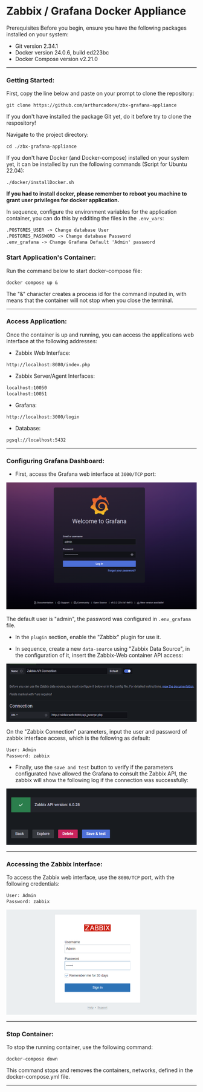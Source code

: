 # Zabbix / Grafana Docker Appliance

Prerequisites
Before you begin, ensure you have the following packages installed on your system:

- Git version 2.34.1
- Docker version 24.0.6, build ed223bc
- Docker Compose version v2.21.0

---
### Getting Started:

First, copy the line below and paste on your prompt to clone the repository:

```
git clone https://github.com/arthurcadore/zbx-grafana-appliance
```
If you don't have installed the package Git yet, do it before try to clone the respository!

Navigate to the project directory:

```
cd ./zbx-grafana-appliance
```

If you don't have Docker (and Docker-compose) installed on your system yet, it can be installed by run the following commands (Script for Ubuntu 22.04): 

```
./docker/installDocker.sh
```

**If you had to install docker, please remember to reboot you machine to grant user privileges for docker application.** 

In sequence, configure the environment variables for the application container, you can do this by edditing the files in the `.env_vars`: 

```
.POSTGRES_USER -> Change database User
.POSTGRES_PASSWORD -> Change database Password
.env_grafana -> Change Grafana Default 'Admin' password
```

### Start Application's Container: 
Run the command below to start docker-compose file: 

```
docker compose up & 
```

The "&" character creates a process id for the command inputed in, with means that the container will not stop when you close the terminal. 

---

### Access Application:

Once the container is up and running, you can access the applications web interface at the following addresses: 

- Zabbix Web Interface: 

```
http://localhost:8080/index.php
```

- Zabbix Server/Agent Interfaces: 

```
localhost:10050
localhost:10051
```

- Grafana: 

```
http://localhost:3000/login
```

- Database: 

```
pgsql://localhost:5432
```

--- 

### Configuring Grafana Dashboard: 

- First, access the Grafana web interface at `3000/TCP` port:

![accessGrafana](./pictures/GrafanaAccess.png)

The default user is "admin", the password was configured in `.env_grafana` file. 

- In the `plugin` section, enable the "Zabbix" plugin for use it. 

- In sequence, create a new `data-source` using "Zabbix Data Source", in the configuration of it, insert the Zabbix-Web container API access: 

![grafanaAPI](./pictures/GrafanaAPI.png)

On the "Zabbix Connection" parameters, input the user and password of zabbix interface access, which is the following as default: 

```
User: Admin
Password: zabbix
```

- Finally, use the `save and test` button to verify if the parameters configurated have allowed the Grafana to consult the Zabbix API, the zabbix will show the following log if the connection was successfully: 

![grafanaSuccess](./pictures/GrafanaSuccess.png)

--- 

### Accessing the Zabbix Interface: 

To access the Zabbix web interface, use the `8080/TCP` port, with the following credentials: 

```
User: Admin
Password: zabbix
```

![zabbixSuccess](./pictures/zabbix.png)

--- 
### Stop Container: 
To stop the running container, use the following command:

```
docker-compose down
```

This command stops and removes the containers, networks, defined in the docker-compose.yml file.

--- 




